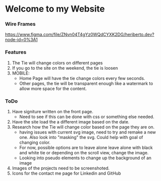 # Welcome to my Website

### Wire Frames
https://www.figma.com/file/ZNvn04T4gYz0WQdCYXK2DG/heriberto.dev?node-id=0%3A1

### Features
1. The Tie will change colors on different pages
2. If you go to the site on the weekend, the tie is loosen
3. MOBILE: 
    - Home Page will have the tie change colors every few seconds.
    - Other pages, the tie will be transparent enough like a watermark to allow more space for the content.

### ToDo
1. Have signiture written on the front page. 
    - Need to see if this can be done with css or something else needed.
2. Have the site load the a different image based on the date.
3. Research how the Tie will change color based on the page they are on. 
    - having issues with current svg image, need to try and remake a new one. Also look into "masking" the svg. Could help with goal of changing color.
    - For now, possible options are to leave alone leave alone with black and white tie or depending on the scroll view, change the image.
    - Looking into pseudo elements to change up the background of an image
4. Images of the projects need to be screenshoted.
5. Icons for the contact me page for Linkedin and GitHub
